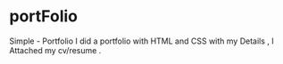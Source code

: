 # portFolio
Simple - Portfolio 
I did a portfolio with HTML and CSS with my Details ,
I Attached my cv/resume .
